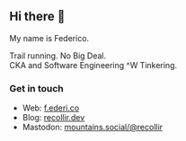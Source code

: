 ## Hi there 👋

My name is Federico.

Trail running. No Big Deal.  
CKA and Software Engineering ^W Tinkering.

### Get in touch

- Web: [f.ederi.co](https://f.ederi.co)
- Blog: [recollir.dev](https://recollir.dev)
- Mastodon: <a rel="me" href="https://mountains.social/@recollir">mountains.social/@recollir</a>

<!--
**recollir/recollir** is a ✨ _special_ ✨ repository because its `README.md` (this file) appears on your GitHub profile.

Here are some ideas to get you started:

- 🔭 I’m currently working on ...
- 🌱 I’m currently learning ...
- 👯 I’m looking to collaborate on ...
- 🤔 I’m looking for help with ...
- 💬 Ask me about ...
- 📫 How to reach me: ...
- 😄 Pronouns: ...
- ⚡ Fun fact: ...
-->
